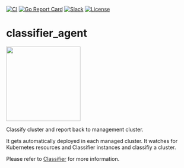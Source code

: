 [![CI](https://github.com/projectsveltos/classifier-agent/actions/workflows/main.yaml/badge.svg)](https://github.com/projectsveltos/classifier-agent/actions)
[![Go Report Card](https://goreportcard.com/badge/github.com/projectsveltos/classifier-agent)](https://goreportcard.com/report/github.com/projectsveltos/classifier-agent)
[![Slack](https://img.shields.io/badge/join%20slack-%23projectsveltos-brighteen)](https://join.slack.com/t/projectsveltos/shared_invite/zt-1hraownbr-W8NTs6LTimxLPB8Erj8Q6Q)
[![License](https://img.shields.io/badge/license-Apache-blue.svg)](LICENSE)

# classifier_agent

<img src="https://raw.githubusercontent.com/projectsveltos/classifier-agent/dev/logos/logo.png" width="200">

Classify cluster and report back to management cluster.

It gets automatically deployed in each managed cluster.
It watches for Kubernetes resources and Classifier instances and classifiy a cluster.

Please refer to [Classifier](https://raw.githubusercontent.com/projectsveltos/classifier/dev/README.md?token=GHSAT0AAAAAABUNS7J54RY73FBFD5WXS3TGY3NOTBQ) for more information.